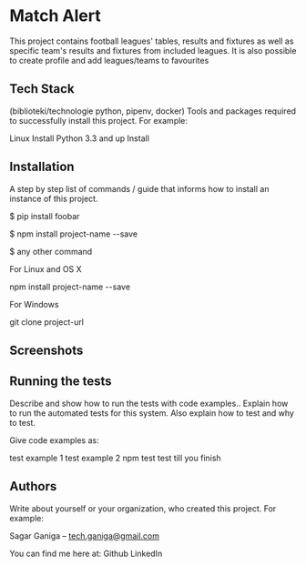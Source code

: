 # Match Alert

This project contains football leagues' tables, results and fixtures
as well as specific team's results and fixtures from included leagues.
It is also possible to create profile and add leagues/teams to favourites


## Tech Stack
(biblioteki/technologie python, pipenv, docker)
Tools and packages required to successfully install this project. For example:

Linux Install
Python 3.3 and up Install

## Installation

A step by step list of commands / guide that informs how to install an instance of this project.

$ pip install foobar

$ npm install project-name --save

$ any other command

For Linux and OS X

npm install project-name --save

For Windows

git clone project-url

## Screenshots








## Running the tests
Describe and show how to run the tests with code examples.. Explain how to run the automated tests for this system. Also explain how to test and why to test.

Give code examples as:

test example 1
test example 2
npm test
test till you finish



## Authors
Write about yourself or your organization, who created this project. For example:

Sagar Ganiga – tech.ganiga@gmail.com

You can find me here at: Github LinkedIn
